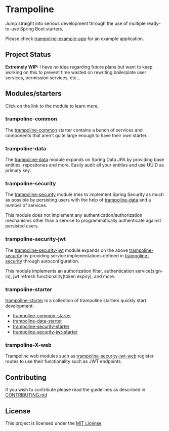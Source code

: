 # Trampoline
Jump straight into serious development through the use of multiple ready-to-use Spring Boot starters.

Please check [trampoline-example-app](/trampoline-example-app) for an example application.

## Project Status

**Extremely WIP:** I have no idea regarding future plans but want to keep working on this to prevent time wasted on rewriting boilerplate user services, permission services, etc...

## Modules/starters

Click on the link to the module to learn more.

### trampoline-common

The [trampoline-common](/trampoline-common) starter contains a bunch of services and components that aren't quite large enough to have their own starter.

### trampoline-data

The [trampoline-data](/trampoline-data) module expands on Spring Data JPA by providing base entities, repositories and more.
Easily audit all your entities and use UUID as primary key.

### trampoline-security

The [trampoline-security](/trampoline-security) module tries to implement Spring Security as much as possible by persisting users with the help of [trampoline-data](/trampoline-data) and a number of services.
 
This module does not implement any authentication/authorization mechanisms other than a service to programmatically authenticate against persisted users.

### trampoline-security-jwt

The [trampoline-security-jwt](/trampoline-security-jwt) module expands on the above [trampoline-security](/trampoline-security) by providing service implementations defined in [trampoline-security](/trampoline-security) through autoconfiguration.

This module implements an authorization filter, authentication service(sign-in), jwt refresh functionality(token expiry), and more.

### trampoline-starter

[trampoline-starter](/trampoline-starter) is a collection of trampoline starters quickly start development:

- [trampoline-common-starter](/trampoline-common-starter)
- [trampoline-data-starter](/trampoline-data-starter) 
- [trampoline-security-starter](/trampoline-security-starter)
- [trampoline-security-jwt-starter](/trampoline-security-jwt-starter)

### trampoline-X-web

Trampoline web modules such as [trampoline-security-jwt-web](/trampoline-security-jwt-web) register routes to use their functionality such as JWT endpoints.

## Contributing

If you wish to contribute please read the guidelines as described in [CONTRIBUTING.md](/CONTRIBUTING.md)

## License

This project is licensed under the [MIT License](/LICENSE.txt)